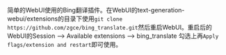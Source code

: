 简单的WebUI使用的Bing翻译插件。在WebUI的text-generation-webui/extensions的目录下使用`git clone https://github.com/zgce/bing_translate.git`然后重启WebUI。重启后的WebUI的Session --> Available extensions --> bing_translate 勾选上再`Apply flags/extension and restart`即可使用。
